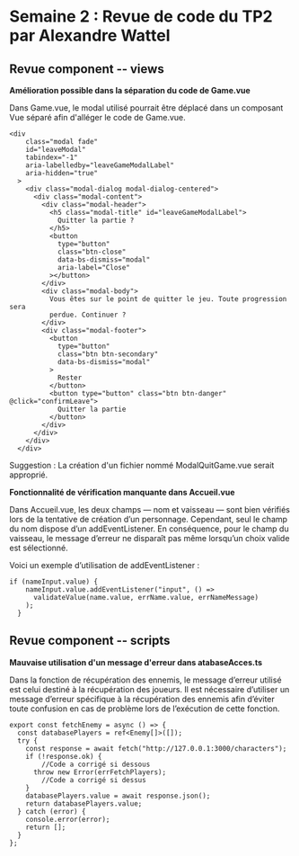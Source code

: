 # Semaine 2 : Revue de code du TP2 par Alexandre Wattel

## Revue component -- views

**Amélioration possible dans la séparation du code de Game.vue**

Dans Game.vue, le modal utilisé pourrait être déplacé dans un composant Vue séparé afin d'alléger le code de Game.vue.

```js{4}
<div
    class="modal fade"
    id="leaveModal"
    tabindex="-1"
    aria-labelledby="leaveGameModalLabel"
    aria-hidden="true"
  >
    <div class="modal-dialog modal-dialog-centered">
      <div class="modal-content">
        <div class="modal-header">
          <h5 class="modal-title" id="leaveGameModalLabel">
            Quitter la partie ?
          </h5>
          <button
            type="button"
            class="btn-close"
            data-bs-dismiss="modal"
            aria-label="Close"
          ></button>
        </div>
        <div class="modal-body">
          Vous êtes sur le point de quitter le jeu. Toute progression sera
          perdue. Continuer ?
        </div>
        <div class="modal-footer">
          <button
            type="button"
            class="btn btn-secondary"
            data-bs-dismiss="modal"
          >
            Rester
          </button>
          <button type="button" class="btn btn-danger" @click="confirmLeave">
            Quitter la partie
          </button>
        </div>
      </div>
    </div>
  </div>
```

Suggestion : La création d'un fichier nommé ModalQuitGame.vue serait approprié.

**Fonctionnalité de vérification manquante dans Accueil.vue**

Dans Accueil.vue, les deux champs — nom et vaisseau — sont bien vérifiés lors de la tentative de création d’un personnage. Cependant, seul le champ du nom dispose d’un addEventListener. En conséquence, pour le champ du vaisseau, le message d’erreur ne disparaît pas même lorsqu’un choix valide est sélectionné.

Voici un exemple d’utilisation de addEventListener :

```js{4}
if (nameInput.value) {
    nameInput.value.addEventListener("input", () =>
      validateValue(name.value, errName.value, errNameMessage)
    );
  }
```

## Revue component -- scripts

**Mauvaise utilisation d'un message d'erreur dans atabaseAcces.ts**

Dans la fonction de récupération des ennemis, le message d’erreur utilisé est celui destiné à la récupération des joueurs. Il est nécessaire d’utiliser un message d’erreur spécifique à la récupération des ennemis afin d’éviter toute confusion en cas de problème lors de l’exécution de cette fonction.

```js{4}
export const fetchEnemy = async () => {
  const databasePlayers = ref<Enemy[]>([]);
  try {
    const response = await fetch("http://127.0.0.1:3000/characters");
    if (!response.ok) {
        //Code a corrigé si dessous
      throw new Error(errFetchPlayers);
        //Code a corrigé si dessus
    }
    databasePlayers.value = await response.json();
    return databasePlayers.value;
  } catch (error) {
    console.error(error);
    return [];
  }
};
```
